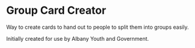 Group Card Creator
==================

Way to create cards to hand out to people to split them into groups easily.


Initially created for use by Albany Youth and Government.
